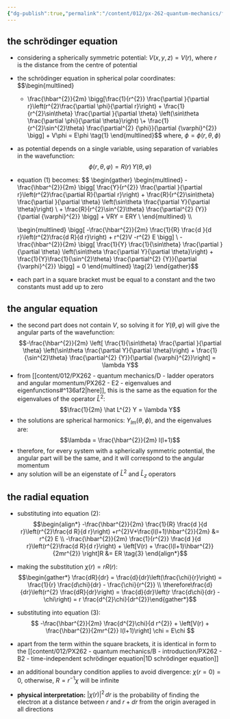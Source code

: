 ```yaml
---
{"dg-publish":true,"permalink":"/content/012/px-262-quantum-mechanics/f-3-d-systems/px-262-f4-separation-in-spherical-polar-coordinates/","created":"2024-11-25T10:50:32.000+00:00","updated":"2024-12-15T12:34:50.762+00:00"}
---
```


## the schrödinger equation
- considering a spherically symmetric potential: $V(x,y,z) = V(r)$, where $r$ is the distance from the centre of potential
- the schrödinger equation in spherical polar coordinates: 
$$\begin{multlined}
	- \frac{\hbar^{2}}{2m} \bigg[\frac{1}{r^{2}} \frac{\partial }{\partial r}\left(r^{2}\frac{\partial \phi}{\partial r}\right) + \frac{1}{r^{2}\sin\theta} \frac{\partial }{\partial \theta}
	\left(\sin\theta \frac{\partial \phi}{\partial \theta}\right) \\+ \frac{1}{r^{2}\sin^{2}\theta} \frac{\partial^{2} {\phi}}{\partial {\varphi}^{2}} \bigg] + V\phi = E\phi \tag{1}
	\end{multlined}$$
	where, $\phi = \phi(r,\theta,\phi)$
- as potential depends on a single variable, using separation of variables in the wavefunction: $$\phi(r,\theta,\varphi) = R(r) \, Y(\theta,\varphi)$$
- equation $(1)$ becomes:
$$
\begin{gather}
	\begin{multlined}
		-\frac{\hbar^{2}}{2m} \bigg[ \frac{Y}{r^{2}} \frac{\partial }{\partial r}\left(r^{2}\frac{\partial R}{\partial r}\right) + \frac{R}{r^{2}\sin\theta} \frac{\partial }{\partial \theta} \left(\sin\theta \frac{\partial Y}{\partial \theta}\right) \\
		+ \frac{R}{r^{2}\sin^{2}\theta} \frac{\partial^{2} {Y}}{\partial {\varphi}^{2}}  \bigg] + VRY = ERY \\
	\end{multlined} \\\\
	
	\begin{multlined}
		\bigg[ -\frac{\hbar^{2}}{2m} \frac{1}{R} \frac{d }{d r}\left(r^{2}\frac{d R}{d r}\right) + r^{2}V -r^{2} E \bigg] \\
		-\frac{\hbar^{2}}{2m} \bigg[ \frac{1}{Y} \frac{1}{\sin\theta} \frac{\partial }{\partial \theta} \left(\sin\theta \frac{\partial Y}{\partial \theta}\right) + \frac{1}{Y}\frac{1}{\sin^{2}\theta} \frac{\partial^{2} {Y}}{\partial {\varphi}^{2}} \bigg] = 0
	\end{multlined} \tag{2}
\end{gather}$$
- each part in a square bracket must be equal to a constant and the two constants must add up to zero
## the angular equation
- the second part does not contain $V$, so solving it for $Y(\theta, \varphi)$ will give the angular parts of the wavefunction: 
$$-\frac{\hbar^{2}}{2m} \left[ \frac{1}{\sin\theta} \frac{\partial }{\partial \theta} \left(\sin\theta \frac{\partial Y}{\partial \theta}\right) + \frac{1}{\sin^{2}\theta} \frac{\partial^{2} {Y}}{\partial {\varphi}^{2}}\right] = \lambda Y$$
- from [[content/012/PX262 - quantum mechanics/D - ladder operators and angular momentum/PX262 - E2 - eigenvalues and eigenfunctions#^136af2\|here]], this is the same as the equation for the eigenvalues of the operator $\hat L^{2}:$ 
$$\frac{1}{2m} \hat L^{2} Y = \lambda Y$$
- the solutions are spherical harmonics: $Y_{lm} (\theta,\phi)$, and the eigenvalues are: 
  $$\lambda = \frac{\hbar^{2}}{2m} l(l+1)$$
- therefore, for every system with a spherically symmetric potential, the angular part will be the same, and it will correspond to the angular momentum
- any solution will be an eigenstate of $\hat L^{2}$ and $\hat L_{z}$ operators
## the radial equation
- substituting into equation $(2):$ 
$$\begin{align*}
	-\frac{\hbar^{2}}{2m} \frac{1}{R} \frac{d }{d r}\left(r^{2}\frac{d R}{d r}\right) +r^{2}V+\frac{l(l+1)\hbar^{2}}{2m} &= r^{2} E \\
	-\frac{\hbar^{2}}{2m} \frac{1}{r^{2}} \frac{d }{d r}\left(r^{2}\frac{d R}{d r}\right) + \left[V(r) + \frac{l(l+1)\hbar^{2}}{2mr^{2}} \right]R &= ER \tag{3}
\end{align*}$$
- making the substitution $\chi(r) = r R(r):$ 
$$\begin{gather*} 
\frac{dR}{dr} = \frac{d}{dr}\left(\frac{\chi}{r}\right) = \frac{1}{r} \frac{d\chi}{dr} - \frac{\chi}{r^{2}} \\
\therefore\frac{d}{dr}\left(r^{2} \frac{dR}{dr}\right) = \frac{d}{dr}\left(r \frac{d\chi}{dr} - \chi\right) = r \frac{d^{2}\chi}{dr^{2}}​
\end{gather*}$$
- substituting into equation $(3):$  
$$ -\frac{\hbar^{2}}{2m} \frac{d^{2}\chi}{d r^{2}} + \left[V(r) + \frac{\hbar^{2}}{2mr^{2}} l(l+1)\right] \chi = E\chi $$
- apart from the term within the square brackets, it is identical in form to the [[content/012/PX262 - quantum mechanics/B - introduction/PX262 - B2 - time-independent schrödinger equation\|1D schrödinger equation]]
- an additional boundary condition applies to avoid divergence: $\chi(r=0)=0$, otherwise, $R = r^{-1}\chi$ will be infinite

- **physical interpretation:** $|\chi(r)|^{2}\,dr$ is the probability of finding the electron at a distance between $r$ and $r+dr$ from the origin averaged in all directions
